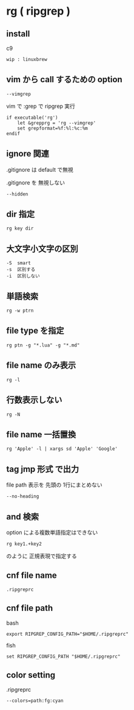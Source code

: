 
# rg  ( ripgrep )


## install

c9

```
wip : linuxbrew
```


## vim から call するための option

```
--vimgrep
```

vim で :grep で ripgrep 実行

```
if executable('rg')
    let &grepprg = 'rg --vimgrep'
    set grepformat=%f:%l:%c:%m
endif
```


## ignore 関連

.gitignore は default で無視

.gitignore を 無視しない

```
--hidden
```


## dir 指定

```
rg key dir
```


## 大文字小文字の区別

```
-S  smart
-s  区別する
-i  区別しない
```


## 単語検索

```
rg -w ptrn
```


## file type を指定

```
rg ptn -g "*.lua" -g "*.md"
```


## file name のみ表示

```
rg -l
```


## 行数表示しない

```
rg -N
```


## file name 一括置換

```
rg 'Apple' -l | xargs sd 'Apple' 'Google'
```


## tag jmp 形式 で出力

file path 表示を 先頭の 1行にまとめない

```
--no-heading
```


## and 検索

option による複数単語指定はできない

```
rg key1.+key2
```

のように 正規表現で指定する


## cnf file name

`.ripgreprc`


## cnf file path

bash

```
export RIPGREP_CONFIG_PATH="$HOME/.ripgreprc"
```

fish

```
set RIPGREP_CONFIG_PATH "$HOME/.ripgreprc"
```


## color setting

.ripgreprc

```
--colors=path:fg:cyan
```



